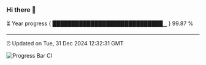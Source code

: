 ### Hi there 👋

⏳ Year progress { █████████████████████████████▁ } 99.87 %

---

⏰ Updated on Tue, 31 Dec 2024 12:32:31 GMT

![Progress Bar CI](https://github.com/liununu/liununu/workflows/Progress%20Bar%20CI/badge.svg)
